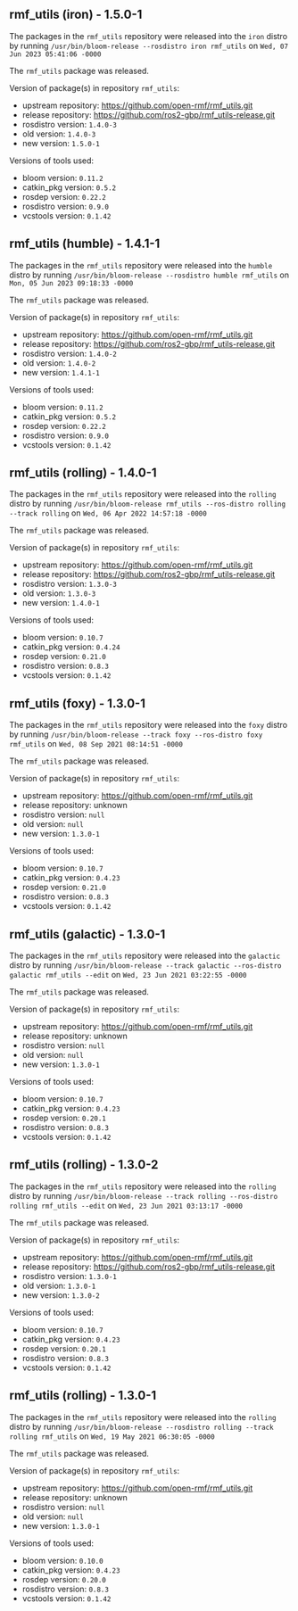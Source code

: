 ## rmf_utils (iron) - 1.5.0-1

The packages in the `rmf_utils` repository were released into the `iron` distro by running `/usr/bin/bloom-release --rosdistro iron rmf_utils` on `Wed, 07 Jun 2023 05:41:06 -0000`

The `rmf_utils` package was released.

Version of package(s) in repository `rmf_utils`:

- upstream repository: https://github.com/open-rmf/rmf_utils.git
- release repository: https://github.com/ros2-gbp/rmf_utils-release.git
- rosdistro version: `1.4.0-3`
- old version: `1.4.0-3`
- new version: `1.5.0-1`

Versions of tools used:

- bloom version: `0.11.2`
- catkin_pkg version: `0.5.2`
- rosdep version: `0.22.2`
- rosdistro version: `0.9.0`
- vcstools version: `0.1.42`


## rmf_utils (humble) - 1.4.1-1

The packages in the `rmf_utils` repository were released into the `humble` distro by running `/usr/bin/bloom-release --rosdistro humble rmf_utils` on `Mon, 05 Jun 2023 09:18:33 -0000`

The `rmf_utils` package was released.

Version of package(s) in repository `rmf_utils`:

- upstream repository: https://github.com/open-rmf/rmf_utils.git
- release repository: https://github.com/ros2-gbp/rmf_utils-release.git
- rosdistro version: `1.4.0-2`
- old version: `1.4.0-2`
- new version: `1.4.1-1`

Versions of tools used:

- bloom version: `0.11.2`
- catkin_pkg version: `0.5.2`
- rosdep version: `0.22.2`
- rosdistro version: `0.9.0`
- vcstools version: `0.1.42`


## rmf_utils (rolling) - 1.4.0-1

The packages in the `rmf_utils` repository were released into the `rolling` distro by running `/usr/bin/bloom-release rmf_utils --ros-distro rolling --track rolling` on `Wed, 06 Apr 2022 14:57:18 -0000`

The `rmf_utils` package was released.

Version of package(s) in repository `rmf_utils`:

- upstream repository: https://github.com/open-rmf/rmf_utils.git
- release repository: https://github.com/ros2-gbp/rmf_utils-release.git
- rosdistro version: `1.3.0-3`
- old version: `1.3.0-3`
- new version: `1.4.0-1`

Versions of tools used:

- bloom version: `0.10.7`
- catkin_pkg version: `0.4.24`
- rosdep version: `0.21.0`
- rosdistro version: `0.8.3`
- vcstools version: `0.1.42`


## rmf_utils (foxy) - 1.3.0-1

The packages in the `rmf_utils` repository were released into the `foxy` distro by running `/usr/bin/bloom-release --track foxy --ros-distro foxy rmf_utils` on `Wed, 08 Sep 2021 08:14:51 -0000`

The `rmf_utils` package was released.

Version of package(s) in repository `rmf_utils`:

- upstream repository: https://github.com/open-rmf/rmf_utils.git
- release repository: unknown
- rosdistro version: `null`
- old version: `null`
- new version: `1.3.0-1`

Versions of tools used:

- bloom version: `0.10.7`
- catkin_pkg version: `0.4.23`
- rosdep version: `0.21.0`
- rosdistro version: `0.8.3`
- vcstools version: `0.1.42`


## rmf_utils (galactic) - 1.3.0-1

The packages in the `rmf_utils` repository were released into the `galactic` distro by running `/usr/bin/bloom-release --track galactic --ros-distro galactic rmf_utils --edit` on `Wed, 23 Jun 2021 03:22:55 -0000`

The `rmf_utils` package was released.

Version of package(s) in repository `rmf_utils`:

- upstream repository: https://github.com/open-rmf/rmf_utils.git
- release repository: unknown
- rosdistro version: `null`
- old version: `null`
- new version: `1.3.0-1`

Versions of tools used:

- bloom version: `0.10.7`
- catkin_pkg version: `0.4.23`
- rosdep version: `0.20.1`
- rosdistro version: `0.8.3`
- vcstools version: `0.1.42`


## rmf_utils (rolling) - 1.3.0-2

The packages in the `rmf_utils` repository were released into the `rolling` distro by running `/usr/bin/bloom-release --track rolling --ros-distro rolling rmf_utils --edit` on `Wed, 23 Jun 2021 03:13:17 -0000`

The `rmf_utils` package was released.

Version of package(s) in repository `rmf_utils`:

- upstream repository: https://github.com/open-rmf/rmf_utils.git
- release repository: https://github.com/ros2-gbp/rmf_utils-release.git
- rosdistro version: `1.3.0-1`
- old version: `1.3.0-1`
- new version: `1.3.0-2`

Versions of tools used:

- bloom version: `0.10.7`
- catkin_pkg version: `0.4.23`
- rosdep version: `0.20.1`
- rosdistro version: `0.8.3`
- vcstools version: `0.1.42`


## rmf_utils (rolling) - 1.3.0-1

The packages in the `rmf_utils` repository were released into the `rolling` distro by running `/usr/bin/bloom-release --rosdistro rolling --track rolling rmf_utils` on `Wed, 19 May 2021 06:30:05 -0000`

The `rmf_utils` package was released.

Version of package(s) in repository `rmf_utils`:

- upstream repository: https://github.com/open-rmf/rmf_utils.git
- release repository: unknown
- rosdistro version: `null`
- old version: `null`
- new version: `1.3.0-1`

Versions of tools used:

- bloom version: `0.10.0`
- catkin_pkg version: `0.4.23`
- rosdep version: `0.20.0`
- rosdistro version: `0.8.3`
- vcstools version: `0.1.42`



